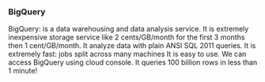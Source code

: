 ### BigQuery

BigQuery: is a data warehousing and data analysis service. It is extremely inexpensive storage service like 2 cents/GB/month for the first 3 months then 1 cent/GB/month. It analyze data with plain ANSI SQL 2011 queries. It is extremely fast: jobs split across many machines It is easy to use. We can access BigQuery using cloud console. It queries 100 billion rows in less than 1 minute!
